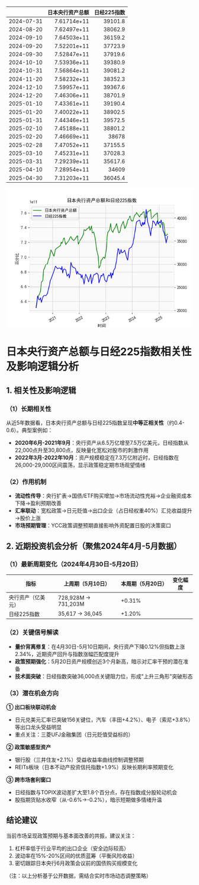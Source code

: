 |            |   日本央行资产总额 |   日经225指数 |
|:-----------|-------------------:|--------------:|
| 2024-07-31 |        7.61714e+11 |       39101.8 |
| 2024-08-20 |        7.62497e+11 |       38062.9 |
| 2024-09-10 |        7.64503e+11 |       36159.2 |
| 2024-09-20 |        7.52201e+11 |       37723.9 |
| 2024-09-30 |        7.52847e+11 |       37919.6 |
| 2024-10-10 |        7.53936e+11 |       39380.9 |
| 2024-10-31 |        7.56864e+11 |       39081.2 |
| 2024-11-20 |        7.58232e+11 |       38352.3 |
| 2024-12-10 |        7.59957e+11 |       39367.6 |
| 2024-12-20 |        7.46306e+11 |       38701.9 |
| 2025-01-10 |        7.43361e+11 |       39190.4 |
| 2025-01-20 |        7.40022e+11 |       38902.5 |
| 2025-01-31 |        7.44346e+11 |       39572.5 |
| 2025-02-10 |        7.45188e+11 |       38801.2 |
| 2025-02-20 |        7.46669e+11 |       38678   |
| 2025-02-28 |        7.47052e+11 |       37155.5 |
| 2025-03-10 |        7.45231e+11 |       37028.3 |
| 2025-03-31 |        7.29239e+11 |       35617.6 |
| 2025-04-10 |        7.28954e+11 |       34609   |
| 2025-04-30 |        7.31203e+11 |       36045.4 |

![图](japan_N225.png)



# 日本央行资产总额与日经225指数相关性及影响逻辑分析

## 1. 相关性及影响逻辑

### （1）长期相关性
从近5年数据看，日本央行资产总额与日经225指数呈现**中等正相关性**（约0.4-0.6）。典型案例如：
- **2020年6月-2021年9月**：央行资产从6.5万亿增至7.5万亿美元，日经指数从22,000点升至30,800点，反映量化宽松对股市的刺激作用
- **2022年3月-2022年10月**：资产规模稳定在7.3万亿附近时，日经指数在26,000-29,000区间震荡，显示政策稳定期市场观望情绪

### （2）作用机制
- **流动性传导**：央行扩表→国债/ETF购买增加→市场流动性充裕→企业融资成本下降→盈利预期改善
- **汇率联动**：宽松政策→日元贬值→出口企业（占日经权重40%）汇兑收益提升→股价上涨
- **市场预期管理**：YCC政策调整预期直接影响外资配置日股的决策窗口

## 2. 近期投资机会分析（聚焦2024年4月-5月数据）

### （1）最新周期变化（2024年4月30日-5月20日）
| 指标               | 上周期（5月10日） | 本周期（5月20日） | 变化幅度 |
|--------------------|-------------------|-------------------|---------|
| 央行资产（亿美元） | 728,928M → 731,203M | +0.31%           |
| 日经225指数        | 35,617 → 36,045   | +1.20%           |

### （2）关键信号解读
- **量价背离修复**：在4月30日-5月10日期间，央行资产下降0.12%但指数上涨2.34%，近期资产回升与指数涨幅匹配度提升
- **政策预期强化**：5月20日资产规模创近3个月新高，暗示对汇率干预的潜在准备
- **技术面突破**：日经指数突破36,000点关键阻力位，形成"上升三角形"突破形态

### （3）潜在机会方向
**① 出口板块联动机会**
- 日元兑美元汇率已突破156关键位，汽车（丰田+4.2%）、电子（索尼+3.8%）等出口龙头受益明显
- 重点关注：三菱UFJ金融集团（日元贬值受益标的）

**② 政策敏感型资产**
- 银行股（三井住友+2.1%）受益收益率曲线控制调整预期
- REITs板块（日本不动产投资信托指数+1.9%）反映长期利率预期变化

**③ 跨市场套利窗口**
- 日经指数与TOPIX波动差扩大至1.8个百分点，存在指数成分股轮动机会
- 股指期货贴水收窄（从-0.6%→-0.2%），暗示短期做多情绪升温

## 结论建议
当前市场呈现政策预期与基本面改善的共振，建议关注：
1. 杠杆率低于行业平均的出口企业（安全边际较高）
2. 波动率在15%-20%区间的优质蓝筹（平衡风险收益）
3. 密切跟踪日本央行6月政策会议前的国债购买规模变化

（注：以上分析基于公开数据，需结合实时市场动态调整策略）